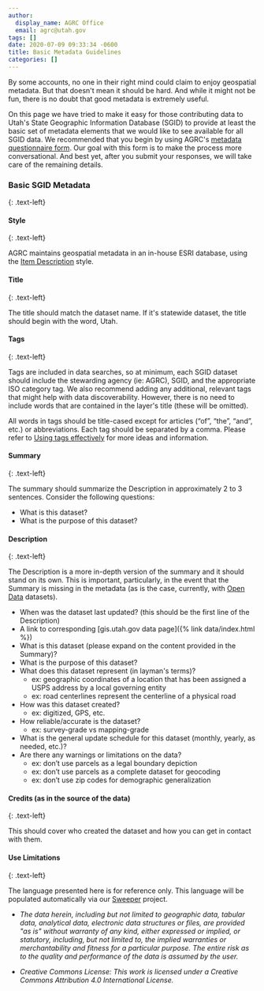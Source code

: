 ```yaml
---
author:
  display_name: AGRC Office
  email: agrc@utah.gov
tags: []
date: 2020-07-09 09:33:34 -0600
title: Basic Metadata Guidelines
categories: []
---
```

By some accounts, no one in their right mind could claim to enjoy geospatial metadata. But that doesn't mean it should be hard. And while it might not be fun, there is no doubt that good metadata is extremely useful.

On this page we have tried to make it easy for those contributing data to Utah's State Geographic Information Database (SGID) to provide at least the basic set of metadata elements that we would like to see available for all SGID data. We recommended that you begin by using AGRC's [metadata questionnaire form](https://docs.google.com/forms/d/1u7gwdmRN-83Kh5zizi-kHRObeoNyaakM3scPkLT3zKY/edit). Our goal with this form is to make the process more conversational. And best yet, after you submit your responses, we will take care of the remaining details.

### Basic SGID Metadata
{: .text-left}

#### Style
{: .text-left}

AGRC maintains geospatial metadata in an in-house ESRI database, using the [Item Description](https://desktop.arcgis.com/en/arcmap/10.7/manage-data/metadata/metadata-standards-and-styles.htm#ESRI_SECTION1_29222DC149544E89A4147541A4ACAF86) style.

#### Title
{: .text-left}

The title should match the dataset name. If it's statewide dataset, the title should begin with the word, Utah.

#### Tags
{: .text-left}

Tags are included in data searches, so at minimum, each SGID dataset should include the stewarding agency (ie: AGRC), SGID, and the appropriate ISO category tag. We also recommend adding any additional, relevant tags that might help with data discoverability. However, there is no need to include words that are contained in the layer's title (these will be omitted).

All words in tags should be title-cased except for articles (“of”, “the”, “and”, etc.) or abbreviations. Each tag should be separated by a comma. Please refer to [Using tags effectively](https://www.esri.com/arcgis-blog/products/arcgis-online/data-management/using-tags-effectively/) for more ideas and information.

#### Summary
{: .text-left}

The summary should summarize the Description in approximately 2 to 3 sentences.  Consider the following questions:

- What is this dataset?
- What is the purpose of this dataset?

#### Description
{: .text-left}

The Description is a more in-depth version of the summary and it should stand on its own. This is important, particularly, in the event that the Summary is missing in the metadata (as is the case, currently, with [Open Data](https://opendata.gis.utah.gov/) datasets).

- When was the dataset last updated? (this should be the first line of the Description)
- A link to corresponding [gis.utah.gov data page]({% link data/index.html %})
- What is this dataset (please expand on the content provided in the Summary)?
- What is the purpose of this dataset?
- What does this dataset represent (in layman's terms)?
  - ex: geographic coordinates of a location that has been assigned a USPS address by a local governing entity
  - ex: road centerlines represent the centerline of a physical road
- How was this dataset created?
  - ex: digitized, GPS, etc.
- How reliable/accurate is the dataset?
  - ex: survey-grade vs mapping-grade
- What is the general update schedule for this dataset (monthly, yearly, as needed, etc.)?
- Are there any warnings or limitations on the data?
  - ex: don’t use parcels as a legal boundary depiction
  - ex: don’t use parcels as a complete dataset for geocoding
  - ex: don’t use zip codes for demographic generalization

#### Credits (as in the source of the data)
{: .text-left}

This should cover who created the dataset and how you can get in contact with them.

#### Use Limitations
{: .text-left}

The language presented here is for reference only. This language will be populated automatically via our [Sweeper](https://github.com/agrc/sweeper) project.

- *The data herein, including but not limited to geographic data, tabular data, analytical data, electronic data structures or files, are provided "as is" without warranty of any kind, either expressed or implied, or statutory, including, but not limited to, the implied warranties or merchantability and fitness for a particular purpose. The entire risk as to the quality and performance of the data is assumed by the user.*

- *Creative Commons License: This work is licensed under a Creative Commons Attribution 4.0 International License.*
